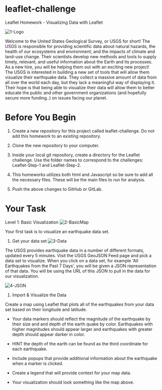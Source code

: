 # leaflet-challenge
Leaflet Homework - Visualizing Data with Leaflet

![1-Logo](https://user-images.githubusercontent.com/74845016/116955158-5ef24500-ac57-11eb-9dab-38ca02a6d48b.png)


Welcome to the United States Geological Survey, or USGS for short! The USGS is responsible for providing scientific data about natural hazards, the health of our ecosystems and environment; and the impacts of climate and land-use change. Their scientists develop new methods and tools to supply timely, relevant, and useful information about the Earth and its processes. As a new hire, you will be helping them out with an exciting new project!
The USGS is interested in building a new set of tools that will allow them visualize their earthquake data. They collect a massive amount of data from all over the world each day, but they lack a meaningful way of displaying it. Their hope is that being able to visualize their data will allow them to better educate the public and other government organizations (and hopefully secure more funding..) on issues facing our planet.

# Before You Begin


1. Create a new repository for this project called leaflet-challenge. Do not add this homework to an existing repository.

2. Clone the new repository to your computer.

3. Inside your local git repository, create a directory for the Leaflet challenge. Use the folder names to correspond to the challenges: Leaflet-Step-1 and Leaflet-Step-2.

4. This homeworks utilizes both html and Javascript so be sure to add all the necessary files. These will be the main files to run for analysis.

5. Push the above changes to GitHub or GitLab.

# Your Task

Level 1: Basic Visualization
![2-BasicMap](https://user-images.githubusercontent.com/74845016/116955302-c7412680-ac57-11eb-8950-0f6a2b24ddf5.png)


Your first task is to visualize an earthquake data set.


1. Get your data set
![3-Data](https://user-images.githubusercontent.com/74845016/116955348-e8a21280-ac57-11eb-8709-b394d38e6905.png)

The USGS provides earthquake data in a number of different formats, updated every 5 minutes. Visit the USGS GeoJSON Feed page and pick a data set to visualize. When you click on a data set, for example 'All Earthquakes from the Past 7 Days', you will be given a JSON representation of that data. You will be using the URL of this JSON to pull in the data for our visualization.

![4-JSON](https://user-images.githubusercontent.com/74845016/116955389-04a5b400-ac58-11eb-90a6-6e15654363e0.png)


1. Import & Visualize the Data

Create a map using Leaflet that plots all of the earthquakes from your data set based on their longitude and latitude.


*  Your data markers should reflect the magnitude of the earthquake by their size and and depth of the earth quake by color. Earthquakes with higher magnitudes should appear larger and earthquakes with greater depth should appear darker in color.

*  HINT the depth of the earth can be found as the third coordinate for each earthquake.

*  Include popups that provide additional information about the earthquake when a marker is clicked.

*  Create a legend that will provide context for your map data.

*  Your visualization should look something like the map above.


